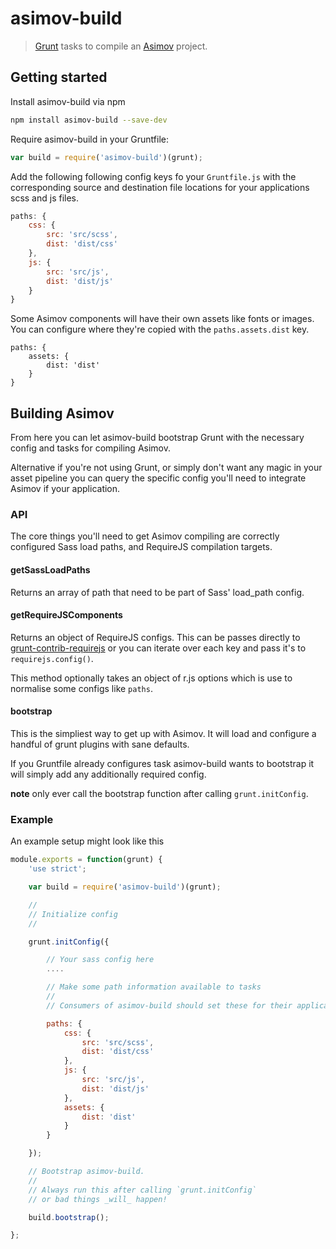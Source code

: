 asimov-build
============

> [Grunt](http://gruntjs.com) tasks to compile an [Asimov](http://asimov.io) project.

## Getting started

Install asimov-build via npm

```bash
npm install asimov-build --save-dev
```

Require asimov-build in your Gruntfile:

```js
var build = require('asimov-build')(grunt);
```

Add the following following config keys fo your `Gruntfile.js` with the corresponding source and destination file locations for your applications scss and js files.

```js
paths: {
    css: {
        src: 'src/scss',
        dist: 'dist/css'
    },
    js: {
        src: 'src/js',
        dist: 'dist/js'
    }
}
```

Some Asimov components will have their own assets like fonts or images. You can configure where they're copied with the `paths.assets.dist` key.

```
paths: {
    assets: {
        dist: 'dist'
    }
}
```

## Building Asimov

From here you can let asimov-build bootstrap Grunt with the necessary config and tasks for compiling Asimov.

Alternative if you're not using Grunt, or simply don't want any magic in your asset pipeline you can query the specific config you'll need to integrate Asimov if your application.

### API

The core things you'll need to get Asimov compiling are correctly configured Sass load paths, and RequireJS compilation targets.

#### getSassLoadPaths

Returns an array of path that need to be part of Sass' load_path config.

#### getRequireJSComponents

Returns an object of RequireJS configs. This can be passes directly to [grunt-contrib-requirejs](https://github.com/gruntjs/grunt-contrib-requirejs) or you can iterate over each key and pass it's to `requirejs.config()`.

This method optionally takes an object of r.js options which is use to normalise some configs like `paths`.

#### bootstrap

This is the simpliest way to get up with Asimov. It will load and configure a handful of grunt plugins with sane defaults.

If you Gruntfile already configures task asimov-build wants to bootstrap it will simply add any additionally required config.

**note** only ever call the bootstrap function after calling `grunt.initConfig`.

### Example

An example setup might look like this

```js
module.exports = function(grunt) {
    'use strict';

    var build = require('asimov-build')(grunt);

    //
    // Initialize config
    //

    grunt.initConfig({

        // Your sass config here
        ....

        // Make some path information available to tasks
        //
        // Consumers of asimov-build should set these for their application

        paths: {
            css: {
                src: 'src/scss',
                dist: 'dist/css'
            },
            js: {
                src: 'src/js',
                dist: 'dist/js'
            },
            assets: {
                dist: 'dist'
            }
        }

    });

    // Bootstrap asimov-build.
    //
    // Always run this after calling `grunt.initConfig`
    // or bad things _will_ happen!

    build.bootstrap();

};
```
